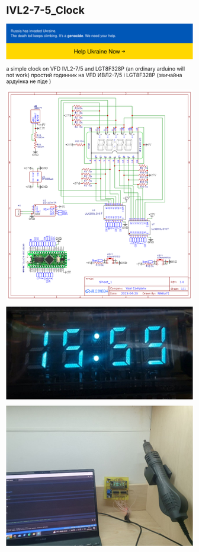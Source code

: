 # IVL2-7-5_Clock

[![Stand With Ukraine](https://raw.githubusercontent.com/vshymanskyy/StandWithUkraine/main/banner2-direct.svg)](https://vshymanskyy.github.io/StandWithUkraine/)

a simple clock on VFD IVL2-7/5 and LGT8F328P (an ordinary arduino will not work)
простий годинник на VFD ИВЛ2-7/5 і LGT8F328P (звичайна ардуінка не піде )

 ![alt tag](https://github.com/Nikita7131/IVL2-7-5_Clock/blob/main/Schematic_%D0%B8%D0%B2%D0%BB2-7_5%20test.png "Опису не буде")​

![alt tag](https://github.com/Nikita7131/IVL2-7-5_Clock/blob/main/photo_2023-05-15_14-47-27.jpg "Опису не буде")​

![alt tag](https://github.com/Nikita7131/IVL2-7-5_Clock/blob/main/photo_2023-05-15_14-47-41.jpg "Опису не буде")​
